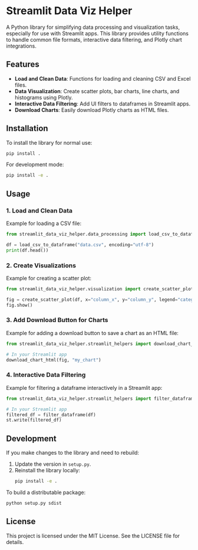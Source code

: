 # Streamlit Data Viz Helper

A Python library for simplifying data processing and visualization tasks, especially for use with Streamlit apps. This library provides utility functions to handle common file formats, interactive data filtering, and Plotly chart integrations.

## Features

- **Load and Clean Data**: Functions for loading and cleaning CSV and Excel files.
- **Data Visualization**: Create scatter plots, bar charts, line charts, and histograms using Plotly.
- **Interactive Data Filtering**: Add UI filters to dataframes in Streamlit apps.
- **Download Charts**: Easily download Plotly charts as HTML files.

## Installation

To install the library for normal use:

```bash
pip install .
```

For development mode:

```bash
pip install -e .
```

## Usage

### 1. Load and Clean Data

Example for loading a CSV file:
```python
from streamlit_data_viz_helper.data_processing import load_csv_to_dataframe

df = load_csv_to_dataframe("data.csv", encoding="utf-8")
print(df.head())
```

### 2. Create Visualizations

Example for creating a scatter plot:
```python
from streamlit_data_viz_helper.visualization import create_scatter_plot

fig = create_scatter_plot(df, x="column_x", y="column_y", legend="category", title="My Scatter Plot")
fig.show()
```

### 3. Add Download Button for Charts

Example for adding a download button to save a chart as an HTML file:
```python
from streamlit_data_viz_helper.streamlit_helpers import download_chart_html

# In your Streamlit app
download_chart_html(fig, "my_chart")
```

### 4. Interactive Data Filtering

Example for filtering a dataframe interactively in a Streamlit app:
```python
from streamlit_data_viz_helper.streamlit_helpers import filter_dataframe

# In your Streamlit app
filtered_df = filter_dataframe(df)
st.write(filtered_df)
```

## Development

If you make changes to the library and need to rebuild:

1. Update the version in `setup.py`.
2. Reinstall the library locally:
   ```bash
   pip install -e .
   ```

To build a distributable package:
```bash
python setup.py sdist
```

## License

This project is licensed under the MIT License. See the LICENSE file for details.
